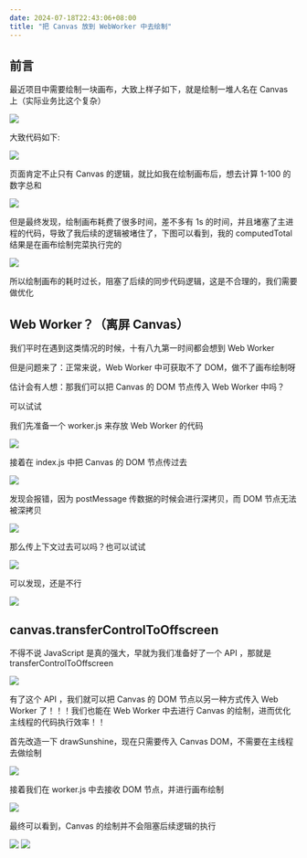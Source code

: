 ```yaml
---
date: 2024-07-18T22:43:06+08:00
title: "把 Canvas 放到 WebWorker 中去绘制"
---
```


## 前言

最近项目中需要绘制一块画布，大致上样子如下，就是绘制一堆人名在 Canvas 上（实际业务比这个复杂）

<img src="./imgs/245/01.png" />

大致代码如下:

<img src="./imgs/245/02.png" />

页面肯定不止只有 Canvas 的逻辑，就比如我在绘制画布后，想去计算 1-100 的数字总和

<img src="./imgs/245/03.png" />

但是最终发现，绘制画布耗费了很多时间，差不多有 1s 的时间，并且堵塞了主进程的代码，导致了我后续的逻辑被堵住了，下图可以看到，我的 computedTotal 结果是在画布绘制完菜执行完的

<img src="./imgs/245/04.png" />

所以绘制画布的耗时过长，阻塞了后续的同步代码逻辑，这是不合理的，我们需要做优化

## Web Worker？（离屏 Canvas）

我们平时在遇到这类情况的时候，十有八九第一时间都会想到 Web Worker

但是问题来了：正常来说，Web Worker 中可获取不了 DOM，做不了画布绘制呀

估计会有人想：那我们可以把 Canvas 的 DOM 节点传入 Web Worker 中吗？

可以试试

我们先准备一个 worker.js 来存放 Web Worker 的代码

<img src="./imgs/245/05.png" />

接着在 index.js 中把 Canvas 的 DOM 节点传过去

<img src="./imgs/245/06.png" />

发现会报错，因为 postMessage 传数据的时候会进行深拷贝，而 DOM 节点无法被深拷贝

<img src="./imgs/245/07.png" />

那么传上下文过去可以吗？也可以试试

<img src="./imgs/245/08.png" />

可以发现，还是不行

<img src="./imgs/245/09.png" />

## canvas.transferControlToOffscreen

不得不说 JavaScript 是真的强大，早就为我们准备好了一个 API ，那就是 transferControlToOffscreen

<img src="./imgs/245/10.png" />

有了这个 API ，我们就可以把 Canvas 的 DOM 节点以另一种方式传入 Web Worker 了！！！我们也能在 Web Worker 中去进行 Canvas 的绘制，进而优化主线程的代码执行效率！！

首先改造一下 drawSunshine，现在只需要传入 Canvas DOM，不需要在主线程去做绘制

<img src="./imgs/245/11.png" />

接着我们在 worker.js 中去接收 DOM 节点，并进行画布绘制

<img src="./imgs/245/12.png" />

最终可以看到，Canvas 的绘制并不会阻塞后续逻辑的执行

<img src="./imgs/245/13.png" />

<img src="./imgs/245/14.png" />
